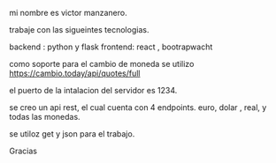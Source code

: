 mi nombre es victor manzanero.


trabaje con las sigueintes tecnologias.

backend :  python y flask
frontend:  react , bootrapwacht

como soporte para el cambio de moneda se utilizo
https://cambio.today/api/quotes/full

el puerto de la intalacion del servidor es 1234.

se creo un api rest, el cual cuenta con 4 endpoints. euro, dolar , real, y todas las monedas.

se utiloz get y json para el trabajo.

Gracias
